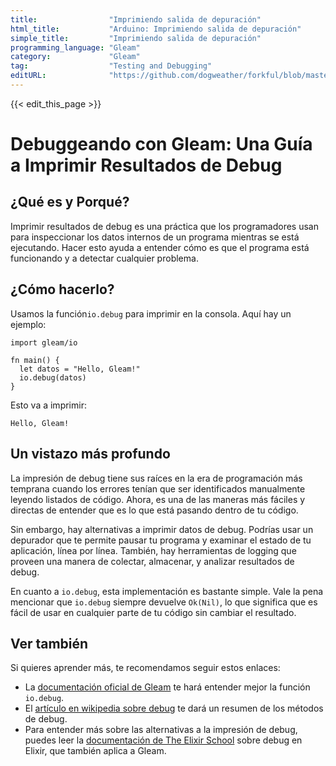 ```yaml
---
title:                "Imprimiendo salida de depuración"
html_title:           "Arduino: Imprimiendo salida de depuración"
simple_title:         "Imprimiendo salida de depuración"
programming_language: "Gleam"
category:             "Gleam"
tag:                  "Testing and Debugging"
editURL:              "https://github.com/dogweather/forkful/blob/master/content/es/gleam/printing-debug-output.md"
---
```


{{< edit_this_page >}}

# Debuggeando con Gleam: Una Guía a Imprimir Resultados de Debug

## ¿Qué es y Porqué?

Imprimir resultados de debug es una práctica que los programadores usan para inspeccionar los datos internos de un programa mientras se está ejecutando. Hacer esto ayuda a entender cómo es que el programa está funcionando y a detectar cualquier problema.

## ¿Cómo hacerlo?

Usamos la función`io.debug` para imprimir en la consola. Aquí hay un ejemplo:

```gleam
import gleam/io

fn main() {
  let datos = "Hello, Gleam!"
  io.debug(datos)
}
```

Esto va a imprimir:

```stdout
Hello, Gleam!
```

## Un vistazo más profundo

La impresión de debug tiene sus raíces en la era de programación más temprana cuando los errores tenían que ser identificados manualmente leyendo listados de código. Ahora, es una de las maneras más fáciles y directas de entender que es lo que está pasando dentro de tu código.

Sin embargo, hay alternativas a imprimir datos de debug. Podrías usar un depurador que te permite pausar tu programa y examinar el estado de tu aplicación, línea por línea. También, hay herramientas de logging que proveen una manera de colectar, almacenar, y analizar resultados de debug.

En cuanto a `io.debug`, esta implementación es bastante simple. Vale la pena mencionar que `io.debug` siempre devuelve `Ok(Nil)`, lo que significa que es fácil de usar en cualquier parte de tu código sin cambiar el resultado.

## Ver también

Si quieres aprender más, te recomendamos seguir estos enlaces:

- La [documentación oficial de Gleam](https://gleam.run/book/tour/file_io.html) te hará entender mejor la función `io.debug`.
- El [artículo en wikipedia sobre debug](https://es.wikipedia.org/wiki/Depuraci%C3%B3n) te dará un resumen de los métodos de debug.
- Para entender más sobre las alternativas a la impresión de debug, puedes leer la [documentación de The Elixir School](https://elixirschool.com/es/lessons/specifics/debugging) sobre debug en Elixir, que también aplica a Gleam.